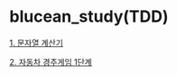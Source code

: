 # blucean_study(TDD)

[1. 문자열 계산기](https://github.com/lsy09/blucean_study_01/blob/sue.lee/src/main/java/Calculator/Calculator.md)

[2. 자동차 경주게임 1단계](https://github.com/lsy09/blucean_study_01/blob/sue.lee/src/main/java/RacingCar01/RacingCar01.md)